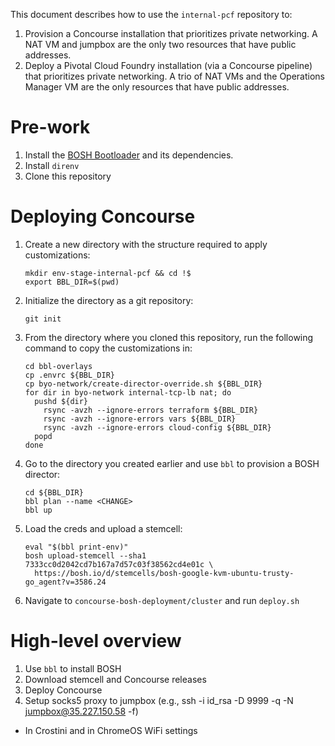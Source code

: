 This document describes how to use the `internal-pcf` repository to:
1. Provision a Concourse installation that prioritizes private networking. A NAT VM and jumpbox are the only two resources that have public addresses.
1. Deploy a Pivotal Cloud Foundry installation (via a Concourse pipeline) that prioritizes private networking. A trio of NAT VMs and the Operations Manager VM are the only resources that have public addresses.

# Pre-work
1. Install the [BOSH Bootloader](https://github.com/cloudfoundry/bosh-bootloader) and its dependencies.
1. Install `direnv`
1. Clone this repository

# Deploying Concourse
1. Create a new directory with the structure required to apply customizations:

    ```
    mkdir env-stage-internal-pcf && cd !$
    export BBL_DIR=$(pwd)
    ```

1. Initialize the directory as a git repository:

    ```
    git init
    ```

1. From the directory where you cloned this repository, run the following command to copy the customizations in:

    ```
    cd bbl-overlays
    cp .envrc ${BBL_DIR}
    cp byo-network/create-director-override.sh ${BBL_DIR} 
    for dir in byo-network internal-tcp-lb nat; do
      pushd ${dir}
        rsync -avzh --ignore-errors terraform ${BBL_DIR}
        rsync -avzh --ignore-errors vars ${BBL_DIR}
        rsync -avzh --ignore-errors cloud-config ${BBL_DIR}
      popd
    done
    ```

1. Go to the directory you created earlier and use `bbl` to provision a BOSH director:

    ```
    cd ${BBL_DIR}
    bbl plan --name <CHANGE>
    bbl up
    ```

1. Load the creds and upload a stemcell:

    ```
    eval "$(bbl print-env)"
    bosh upload-stemcell --sha1 7333cc0d2042cd7b167a7d57c03f38562cd4e01c \
      https://bosh.io/d/stemcells/bosh-google-kvm-ubuntu-trusty-go_agent?v=3586.24
    ```

1. Navigate to `concourse-bosh-deployment/cluster` and run `deploy.sh`

# High-level overview
1. Use `bbl` to install BOSH
2. Download stemcell and Concourse releases
3. Deploy Concourse
4. Setup socks5 proxy to jumpbox (e.g., ssh -i id_rsa -D 9999 -q -N jumpbox@35.227.150.58 -f)
  * In Crostini and in ChromeOS WiFi settings
